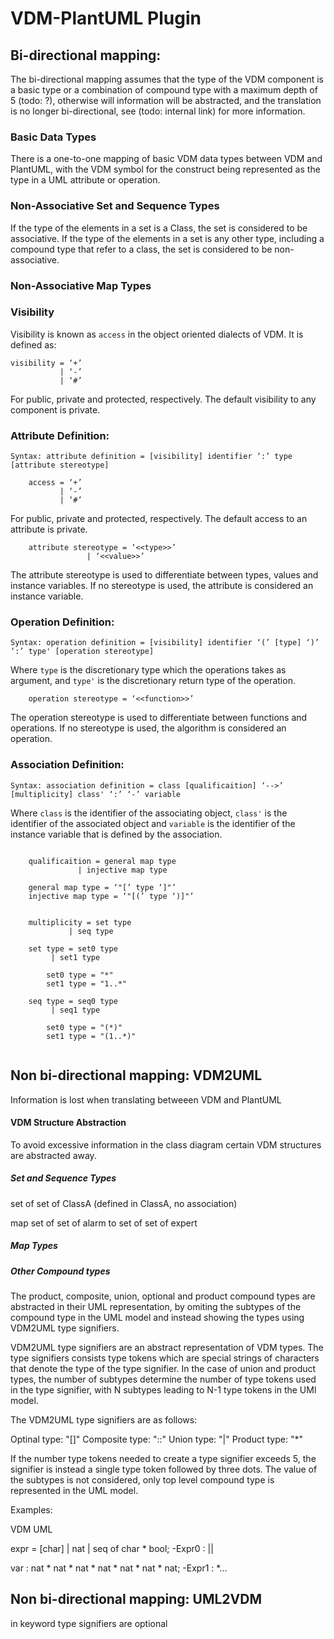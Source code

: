 
# VDM-PlantUML Plugin



## Bi-directional mapping:

The bi-directional mapping assumes that the type of the VDM component is a basic type or a combination of compound type with a maximum depth of 5 (todo: ?), otherwise will information will be abstracted, and the translation is no longer bi-directional, see (todo: internal link) for more information. 

### Basic Data Types

There is a one-to-one mapping of basic VDM data types between VDM and PlantUML, 
with the VDM symbol for the construct being represented as the type in a UML attribute or operation.


### Non-Associative Set and Sequence Types

If the type of the elements in a set is a Class, the set is considered to be associative. 
If the type of the elements in a set is any other type, including a compound type that refer to a class, the set is considered to be non-associative.


### Non-Associative Map Types

### Visibility
Visibility is known as `access` in the object oriented dialects of VDM. 
It is defined as:

``` 
visibility = ‘+’
	       | ‘-’
	       | ‘#’    
``` 
For public, private and protected, respectively. The default visibility to any component is private.

### Attribute Definition:

```
Syntax: attribute definition = [visibility] identifier ‘:’ type [attribute stereotype]

	access = ‘+’
	       | ‘-’
	       | ‘#’    
``` 
For public, private and protected, respectively. The default access to an attribute is private.

```
	attribute stereotype = ‘<<type>>’
			     | ‘<<value>>’	
```
The attribute stereotype is used to differentiate between types, values and instance variables. If no stereotype is used, the attribute is considered an instance variable.  

### Operation Definition:
```
Syntax: operation definition = [visibility] identifier ‘(’ [type] ‘)’ ‘:’ type' [operation stereotype]

``` 
Where `type` is the discretionary type which the operations takes as argument, and `type'` is the discretionary return type of the operation.   
```
	operation stereotype = ‘<<function>>’
```
The operation stereotype is used to differentiate between functions and operations. If no stereotype is used, the algorithm is considered an operation.


### Association Definition:
	
```
Syntax:	association definition = class [qualificaition] ‘-->’ [multiplicity] class' ‘:’ ‘-’ variable 
``` 

Where `class` is the identifier of the associating object, `class'` is the identifier of the associated object and `variable` is the identifier of the instance variable that is defined by the association.


``` 

	qualificaition = general map type
		       | injective map type

	general map type = ‘"[’ type ‘]"’ 
	injective map type = ‘"[(’ type ‘)]"’ 


	multiplicity = set type
		     | seq type

	set type = set0 type
		 | set1 type

		set0 type = "*"
		set1 type = "1..*"

	seq type = seq0 type
		 | seq1 type

		set0 type = "(*)"
		set1 type = "(1..*)"
    
``` 



## Non bi-directional mapping: VDM2UML

Information is lost when translating betweeen VDM and PlantUML

#### VDM Structure Abstraction

To avoid excessive information in the class diagram certain VDM structures are abstracted away.

##### Set and Sequence Types

set of set of ClassA (defined in ClassA, no association)

map set of set of alarm to set of set of expert

##### Map Types


##### Other Compound types
The product, composite, union, optional and product compound types are abstracted in their UML representation, 
by omiting the subtypes of the compound type in the UML model and instead showing the types using VDM2UML type signifiers.


VDM2UML type signifiers are an abstract representation of VDM types. 
The type signifiers consists type tokens which are special strings of characters 
that denote the type of the type signifier. In the case of union and product types, 
the number of subtypes determine the number of type tokens used in the type signifier,
with N subtypes leading to N-1 type tokens in the UMl model.


The VDM2UML type signifiers are as follows: 

Optinal type: "[]"
Composite type: "::"
Union type: "|"
Product type: "*"

If the number type tokens needed to create a type signifier exceeds 5, 
the signifier is instead a single type token followed by three dots.
The value of the subtypes is not considered, only top level compound type is represented in the UML model.


Examples: 

VDM							UML

expr = [char] | nat | seq of char * bool;		-Expr0 : ||

var : nat * nat * nat * nat * nat * nat * nat;		-Expr1 : *...




## Non bi-directional mapping: UML2VDM


in keyword
type signifiers are optional

